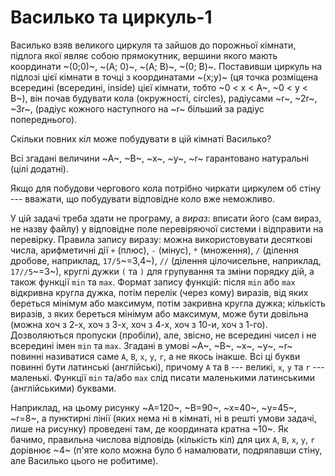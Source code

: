 ﻿# Василько та циркуль-1

Василько взяв великого циркуля та зайшов до порожньої кімнати, підлога якої являє собою прямокутник, вершини якого мають координати ~(0;0)~, ~(A; 0)~, ~(A; B)~, ~(0; B)~. Поставивши циркуль на підлозі цієї кімнати в точці з координатами ~(x;y)~ (ця точка розміщена всередині (всередині, inside) цієї кімнати, тобто ~0 < x < A~, ~0 < y < B~), він почав будувати кола (окружності, circles), радіусами ~r~, ~2r~, ~3r~,  (радіус кожного наступного на ~r~ більший за радіус попереднього).

Скільки повних кіл може побудувати в цій кімнаті Василько?

Всі згадані величини ~A~, ~B~, ~x~, ~y~, ~r~ гарантовано натуральні (цілі додатні).

Якщо для побудови чергового кола потрібно чиркати циркулем об стіну --- вважати, що побудувати відповідне коло вже неможливо.

У цій задачі треба здати не програму, а *вираз*:
вписати його (сам вираз, не назву файлу) у відповідне поле перевіряючої системи
і відправити на перевірку. Правила запису виразу:
можна використовувати десяткові числа, арифметичні дії `+` (плюс),
`-` (мінус), `*` (множення), `/` (ділення дробове, наприклад, `17/5`~=3,4~), `//` (ділення цілочисельне, наприклад, `17//5`~=3~), круглі дужки `(` та `)`
для групування та зміни порядку дій, а також функції `min` та `max`.
Формат запису функцій: після `min` або `max` відкривна кругла дужка, потім перелік (через кому) виразів, від яких береться мінімум або максимум, потім закривна кругла дужка; кількість виразів, з яких береться мінімум або максимум, може бути довільна (можна хоч з 2-х, хоч з 3-х, хоч з 4-х, хоч з 10-и, хоч з 1-го).
Дозволяються пропуски (пробіли),
але, звісно, не всередині чисел і не всередині імен `min` та `max`.
Згадані в умові ~A~, ~B~, ~x~, ~y~, ~r~ повинні називатися саме
`A`,
`B`,
`x`,
`y`,
`r`,
а не якось інакше. Всі ці букви повинні бути латинські (англійські), причому `A` та `B` --- великі, `x`, `y` та `r` --- маленькі. Функції `min` та/або `max` слід писати маленькими латинськими (англійськими) буквами.

Наприклад, на цьому рисунку ~A=120~, ~B=90~, ~x=40~, ~y=45~, ~r=8~, а пунктирні лінії (яких нема ні в кімнаті, ні в решті умови задачі, лише на рисунку) проведені там, де координата кратна ~10~.
Як бачимо, правильна числова відповідь (кількість кіл) для цих
`A`,
`B`,
`x`,
`y`,
`r`
дорівнює ~4~ (п'яте коло можна було б намалювати, подряпавши стіну, але Василько цього не робитиме).